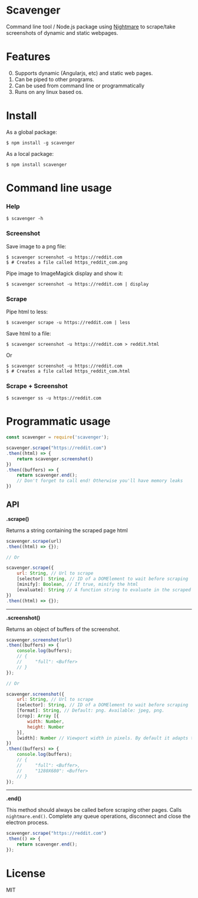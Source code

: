 # Scavenger

Command line tool / Node.js package using [Nightmare](http://www.nightmarejs.org/) to scrape/take screenshots of dynamic and static webpages.

# Features

0. Supports dynamic (Angularjs, etc) and static web pages.
0. Can be piped to other programs.
0. Can be used from command line or programmatically
0. Runs on any linux based os.

# Install

As a global package:
```shell
$ npm install -g scavenger
```
As a local package:
```shell
$ npm install scavenger
```

# Command line usage

### Help
```shell
$ scavenger -h
```

### Screenshot
Save image to a png file:
```shell
$ scavenger screenshot -u https://reddit.com
$ # Creates a file called https_reddit_com.png
```
Pipe image to ImageMagick display and show it:
```shell
$ scavenger screenshot -u https://reddit.com | display
```

### Scrape
Pipe html to less:
```shell
$ scavenger scrape -u https://reddit.com | less
```
Save html to a file:
```shell
$ scavenger screenshot -u https://reddit.com > reddit.html
```
Or
```shell
$ scavenger screenshot -u https://reddit.com
$ # Creates a file called https_reddit_com.html
```

### Scrape + Screenshot
```shell
$ scavenger ss -u https://reddit.com
```

# Programmatic usage
```javascript
const scavenger = require('scavenger');

scavenger.scrape("https://reddit.com")
.then((html) => {    
    return scavenger.screenshot()
})
.then((buffers) => {    
    return scavenger.end();
    // Don't forget to call end! Otherwise you'll have memory leaks
})
```

## API
**.scrape()**

Returns a string containing the scraped page html

```javascript
scavenger.scrape(url)
.then((html) => {});

// Or

scavenger.scrape({
    url: String, // Url to scrape
    [selector]: String, // ID of a DOMElement to wait before scraping
    [minify]: Boolean, // If true, minify the html
    [evaluate]: String // A function string to evaluate in the scraped page context
})
.then((html) => {});
```
---------------------
**.screenshot()**

Returns an object of buffers of the screenshot.


```javascript
scavenger.screenshot(url)
.then((buffers) => {
    console.log(buffers);
    // {
    //     "full": <Buffer>
    // }
});

// Or

scavenger.screenshot({
    url: String, // Url to scrape
    [selector]: String, // ID of a DOMElement to wait before scraping
    [format]: String, // Default: png. Available: jpeg, png.
    [crop]: Array [{
        width: Number,
        height: Number
    }],
    [width]: Number // Viewport width in pixels. By default it adapts to the page width. Height is always 100% of the page.
})
.then((buffers) => {
    console.log(buffers);
    // {
    //     "full": <Buffer>,
    //     "1280X680": <Buffer>
    // }
});
```
--------------------------
**.end()**

This method should always be called before scraping other pages.
Calls `nightmare.end()`.
Complete any queue operations, disconnect and close the electron process.

```javascript
scavenger.scrape("https://reddit.com")
.then(() => {
    return scavenger.end();
});
```



# License

MIT
